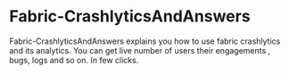 # Fabric-CrashlyticsAndAnswers
Fabric-CrashlyticsAndAnswers explains you how to use fabric crashlytics and its analytics. You can get live number of users their engagements , bugs, logs and so on. In few clicks.
